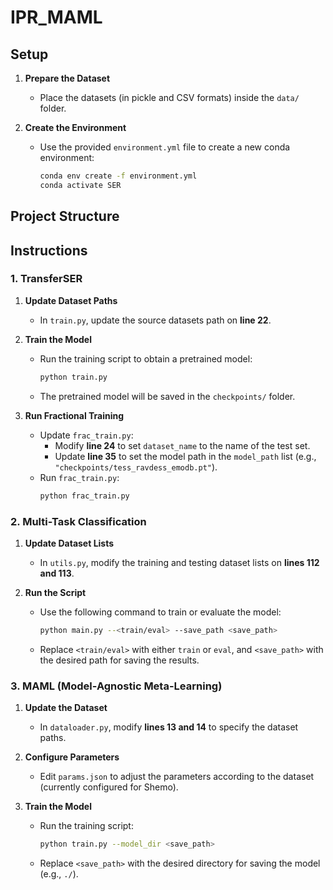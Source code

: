 # IPR_MAML
## Setup

1. **Prepare the Dataset**
   - Place the datasets (in pickle and CSV formats) inside the `data/` folder.

2. **Create the Environment**
   - Use the provided `environment.yml` file to create a new conda environment:
     ```bash
     conda env create -f environment.yml
     conda activate SER
     ```

## Project Structure


## Instructions

### 1. TransferSER

1. **Update Dataset Paths**
   - In `train.py`, update the source datasets path on **line 22**.

2. **Train the Model**
   - Run the training script to obtain a pretrained model:
     ```bash
     python train.py
     ```
   - The pretrained model will be saved in the `checkpoints/` folder.

3. **Run Fractional Training**
   - Update `frac_train.py`:
     - Modify **line 24** to set `dataset_name` to the name of the test set.
     - Update **line 35** to set the model path in the `model_path` list (e.g., `"checkpoints/tess_ravdess_emodb.pt"`).
   - Run `frac_train.py`:
     ```bash
     python frac_train.py
     ```

### 2. Multi-Task Classification

1. **Update Dataset Lists**
   - In `utils.py`, modify the training and testing dataset lists on **lines 112 and 113**.

2. **Run the Script**
   - Use the following command to train or evaluate the model:
     ```bash
     python main.py --<train/eval> --save_path <save_path>
     ```
   - Replace `<train/eval>` with either `train` or `eval`, and `<save_path>` with the desired path for saving the results.

### 3. MAML (Model-Agnostic Meta-Learning)

1. **Update the Dataset**
   - In `dataloader.py`, modify **lines 13 and 14** to specify the dataset paths.

2. **Configure Parameters**
   - Edit `params.json` to adjust the parameters according to the dataset (currently configured for Shemo).

3. **Train the Model**
   - Run the training script:
     ```bash
     python train.py --model_dir <save_path>
     ```
   - Replace `<save_path>` with the desired directory for saving the model (e.g., `./`).
